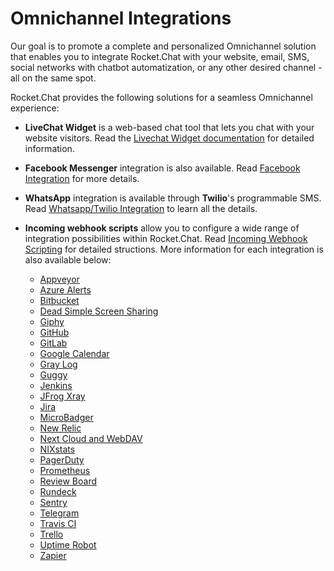 # Omnichannel Integrations

Our goal is to promote a complete and personalized Omnichannel solution that enables you to integrate Rocket.Chat with your website, email, SMS, social networks with chatbot automatization, or any other desired channel - all on the same spot.

Rocket.Chat provides the following solutions for a seamless Omnichannel experience:

- **LiveChat Widget** is a web-based chat tool that lets you chat with your website visitors. Read the [Livechat Widget documentation](<livechat-widget/README.md>) for detailed information.

- **Facebook Messenger** integration is also available. Read [Facebook Integration](<facebook-integration/README.md>) for more details.

- **WhatsApp** integration is available through **Twilio**'s programmable SMS. Read [Whatsapp/Twilio Integration](<whatsapp-twilio/README.md>) to learn all the details.

- **Incoming webhook scripts** allow you to configure a wide range of integration possibilities within Rocket.Chat. Read [Incoming Webhook Scripting](<all-integrations\README.md>) for detailed structions. More information for each integration is also available below:

  - [Appveyor](<all-integrations/appveyor/README.md>)
  - [Azure Alerts](<all-integrations/azure-alerts/README.md>)
  - [Bitbucket](<all-integrations/bitbucket/README.md>)
  - [Dead Simple Screen Sharing](<all-integrations/deadsimplescreensharing/README.md>)
  - [Giphy](<all-integrations/giphy/README.md>)
  - [GitHub](<all-integrations/github/README.md>)
  - [GitLab](<all-integrations/gitlab/README.md>)
  - [Google Calendar](<all-integrations/google-calendar/README.md>)
  - [Gray Log](<all-integrations/graylog/README.md>)
  - [Guggy](<all-integrations/guggy/README.md>)
  - [Jenkins](<all-integrations/jenkins/README.md>)
  - [JFrog Xray](<all-integrations/jfrog-xray/README.md>)
  - [Jira](<all-integrations/jira/README.md>)
  - [MicroBadger](<all-integrations/microbadger/README.md>)
  - [New Relic](<all-integrations/newrelic/README.md>)
  - [Next Cloud and WebDAV](<all-integrations/nextcloud-and-webdav/README.md>)
  - [NIXstats](<all-integrations/nixstats/README.md>)
  - [PagerDuty](<all-integrations/pagerduty/README.md>)
  - [Prometheus](<all-integrations/prometheus/README.md>)
  - [Review Board](<all-integrations/reviewboard/README.md>)
  - [Rundeck](<all-integrations/rundeck/README.md>)
  - [Sentry](<all-integrations/sentry/README.md>)
  - [Telegram](<all-integrations/telegram/README.md>)
  - [Travis CI](<all-integrations/travis-ci/README.md>)
  - [Trello](<all-integrations/trello/README.md>)
  - [Uptime Robot](<all-integrations/uptime-robot/README.md>)
  - [Zapier](<all-integrations/zapier/README.md>)
